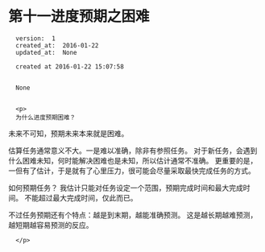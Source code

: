
  # 第十一进度预期之困难

      version:  1
      created_at:  2016-01-22
      updated_at:  None

      created at 2016-01-22 15:07:58 


      None


      <p>
      为什么进度预期困难？ 
未来不可知，预期未来本来就是困难。

估算任务通常意义不大。一是难以准确，除非有参照任务。
对于新任务，会遇到什么困难未知，何时能解决困难也是未知，所以估计通常不准确。
更重要的是，一但有了估计，于是就有了心里压力，很可能会尽量采取最快完成任务的方式。

如何预期任务？
	我估计只能对任务设定一个范围，预期完成时间和最大完成时间。
	不能超过最大完成时间，仅此而已。
	
不过任务预期还有个特点：越是到末期，越能准确预测。
这是越长期越难预测，越短期越容易预测的反应。



      </p>

  
